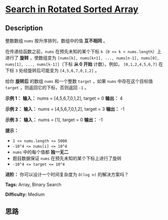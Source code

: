 # [Search in Rotated Sorted Array][title]

## Description

整数数组 `nums` 按升序排列，数组中的值 **互不相同** 。

在传递给函数之前，`nums` 在预先未知的某个下标 `k`（`0 <= k < nums.length`）上进行了 **旋转** ，使数组变为
`[nums[k], nums[k+1], ..., nums[n-1], nums[0], nums[1], ..., nums[k-1]]`（下标
**从 0 开始** 计数）。例如， `[0,1,2,4,5,6,7]` 在下标 `3` 处经旋转后可能变为 `[4,5,6,7,0,1,2]` 。

给你 **旋转后** 的数组 `nums` 和一个整数 `target` ，如果 `nums` 中存在这个目标值 `target`
，则返回它的下标，否则返回 `-1` 。

**示例 1：**
            **输入：** nums = [4,5,6,7,0,1,2], target = 0    **输出：** 4    

**示例 2：**
            **输入：** nums = [4,5,6,7,0,1,2], target = 3    **输出：** -1

**示例 3：**
            **输入：** nums = [1], target = 0    **输出：** -1    

**提示：**

  * `1 <= nums.length <= 5000`
  * `-10^4 <= nums[i] <= 10^4`
  * `nums` 中的每个值都 **独一无二**
  * 题目数据保证 `nums` 在预先未知的某个下标上进行了旋转
  * `-10^4 <= target <= 10^4`

**进阶：** 你可以设计一个时间复杂度为 `O(log n)` 的解决方案吗？


**Tags:** Array, Binary Search

**Difficulty:** Medium

## 思路

[title]: https://leetcode-cn.com/problems/search-in-rotated-sorted-array
